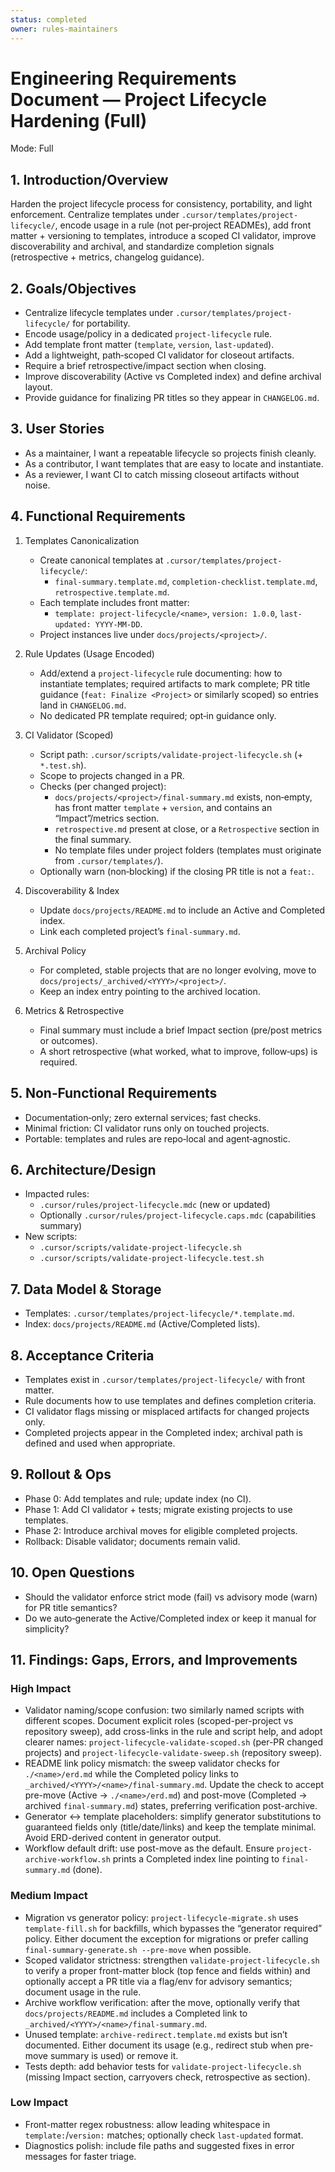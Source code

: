 ```yaml
---
status: completed
owner: rules-maintainers
---
```


# Engineering Requirements Document — Project Lifecycle Hardening (Full)

Mode: Full


## 1. Introduction/Overview

Harden the project lifecycle process for consistency, portability, and light enforcement. Centralize templates under `.cursor/templates/project-lifecycle/`, encode usage in a rule (not per‑project READMEs), add front matter + versioning to templates, introduce a scoped CI validator, improve discoverability and archival, and standardize completion signals (retrospective + metrics, changelog guidance).

## 2. Goals/Objectives

- Centralize lifecycle templates under `.cursor/templates/project-lifecycle/` for portability.
- Encode usage/policy in a dedicated `project-lifecycle` rule.
- Add template front matter (`template`, `version`, `last-updated`).
- Add a lightweight, path‑scoped CI validator for closeout artifacts.
- Require a brief retrospective/impact section when closing.
- Improve discoverability (Active vs Completed index) and define archival layout.
- Provide guidance for finalizing PR titles so they appear in `CHANGELOG.md`.

## 3. User Stories

- As a maintainer, I want a repeatable lifecycle so projects finish cleanly.
- As a contributor, I want templates that are easy to locate and instantiate.
- As a reviewer, I want CI to catch missing closeout artifacts without noise.

## 4. Functional Requirements

1. Templates Canonicalization

   - Create canonical templates at `.cursor/templates/project-lifecycle/`:
     - `final-summary.template.md`, `completion-checklist.template.md`, `retrospective.template.md`.
   - Each template includes front matter:
     - `template: project-lifecycle/<name>`, `version: 1.0.0`, `last-updated: YYYY-MM-DD`.
   - Project instances live under `docs/projects/<project>/`.

2. Rule Updates (Usage Encoded)

   - Add/extend a `project-lifecycle` rule documenting: how to instantiate templates; required artifacts to mark complete; PR title guidance (`feat: Finalize <Project>` or similarly scoped) so entries land in `CHANGELOG.md`.
   - No dedicated PR template required; opt‑in guidance only.

3. CI Validator (Scoped)

   - Script path: `.cursor/scripts/validate-project-lifecycle.sh` (+ `*.test.sh`).
   - Scope to projects changed in a PR.
   - Checks (per changed project):
     - `docs/projects/<project>/final-summary.md` exists, non‑empty, has front matter `template` + `version`, and contains an “Impact”/metrics section.
     - `retrospective.md` present at close, or a `Retrospective` section in the final summary.
     - No template files under project folders (templates must originate from `.cursor/templates/`).
   - Optionally warn (non‑blocking) if the closing PR title is not a `feat:`.

4. Discoverability & Index

   - Update `docs/projects/README.md` to include an Active and Completed index.
   - Link each completed project’s `final-summary.md`.

5. Archival Policy

   - For completed, stable projects that are no longer evolving, move to `docs/projects/_archived/<YYYY>/<project>/`.
   - Keep an index entry pointing to the archived location.

6. Metrics & Retrospective

   - Final summary must include a brief Impact section (pre/post metrics or outcomes).
   - A short retrospective (what worked, what to improve, follow‑ups) is required.

## 5. Non‑Functional Requirements

- Documentation‑only; zero external services; fast checks.
- Minimal friction: CI validator runs only on touched projects.
- Portable: templates and rules are repo‑local and agent‑agnostic.

## 6. Architecture/Design

- Impacted rules:
  - `.cursor/rules/project-lifecycle.mdc` (new or updated)
  - Optionally `.cursor/rules/project-lifecycle.caps.mdc` (capabilities summary)
- New scripts:
  - `.cursor/scripts/validate-project-lifecycle.sh`
  - `.cursor/scripts/validate-project-lifecycle.test.sh`

## 7. Data Model & Storage

- Templates: `.cursor/templates/project-lifecycle/*.template.md`.
- Index: `docs/projects/README.md` (Active/Completed lists).

## 8. Acceptance Criteria

- Templates exist in `.cursor/templates/project-lifecycle/` with front matter.
- Rule documents how to use templates and defines completion criteria.
- CI validator flags missing or misplaced artifacts for changed projects only.
- Completed projects appear in the Completed index; archival path is defined and used when appropriate.

## 9. Rollout & Ops

- Phase 0: Add templates and rule; update index (no CI).
- Phase 1: Add CI validator + tests; migrate existing projects to use templates.
- Phase 2: Introduce archival moves for eligible completed projects.
- Rollback: Disable validator; documents remain valid.

## 10. Open Questions

- Should the validator enforce strict mode (fail) vs advisory mode (warn) for PR title semantics?
- Do we auto‑generate the Active/Completed index or keep it manual for simplicity?

## 11. Findings: Gaps, Errors, and Improvements

### High Impact

- Validator naming/scope confusion: two similarly named scripts with different scopes. Document explicit roles (scoped-per-project vs repository sweep), add cross-links in the rule and script help, and adopt clearer names: `project-lifecycle-validate-scoped.sh` (per-PR changed projects) and `project-lifecycle-validate-sweep.sh` (repository sweep).
- README link policy mismatch: the sweep validator checks for `./<name>/erd.md` while the Completed policy links to `_archived/<YYYY>/<name>/final-summary.md`. Update the check to accept pre-move (Active → `./<name>/erd.md`) and post-move (Completed → archived `final-summary.md`) states, preferring verification post-archive.
- Generator ↔ template placeholders: simplify generator substitutions to guaranteed fields only (title/date/links) and keep the template minimal. Avoid ERD-derived content in generator output.
- Workflow default drift: use post-move as the default. Ensure `project-archive-workflow.sh` prints a Completed index line pointing to `final-summary.md` (done).

### Medium Impact

- Migration vs generator policy: `project-lifecycle-migrate.sh` uses `template-fill.sh` for backfills, which bypasses the “generator required” policy. Either document the exception for migrations or prefer calling `final-summary-generate.sh --pre-move` when possible.
- Scoped validator strictness: strengthen `validate-project-lifecycle.sh` to verify a proper front-matter block (top fence and fields within) and optionally accept a PR title via a flag/env for advisory semantics; document usage in the rule.
- Archive workflow verification: after the move, optionally verify that `docs/projects/README.md` includes a Completed link to `_archived/<YYYY>/<name>/final-summary.md`.
- Unused template: `archive-redirect.template.md` exists but isn’t documented. Either document its usage (e.g., redirect stub when pre-move summary is used) or remove it.
- Tests depth: add behavior tests for `validate-project-lifecycle.sh` (missing Impact section, carryovers check, retrospective as section).

### Low Impact

- Front-matter regex robustness: allow leading whitespace in `template:`/`version:` matches; optionally check `last-updated` format.
- Diagnostics polish: include file paths and suggested fixes in error messages for faster triage.
